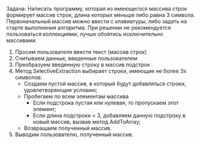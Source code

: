 Задача: Написать программу, которая из имеющегося массива строк формирует массив строк, длина которых меньше либо равнa 3 символа. Первоначальный массив можно ввести с клавиатуры, либо задать на старте выполнения алгоритма. При решении не рекомендуется пользоваться коллекциями, лучше обойтись исключительно массивами.

1. Просим пользователя ввести текст (массив строк)
2. Считываем данные, введенные пользователем
3. Преобразуем введенную строку в массив подстрок
4. Метод SelectiveExtraction выбирает строки, имеющие не более 3х символов:
    - Создаем пустой массив, в который будут добавляться строки, удовлетворяющие условию;
    - Пробегаем по всем элементам массива
        - Если подстрока пустая или нулевая, то пропускаем этот элемент;
        - Если длина подстроки < 3, добавляем данную подстроку в новый массив, вызвав метод AddToArray;
    - Возвращаем полученный массив.
5. Выводим пользователю, полученный массив.
